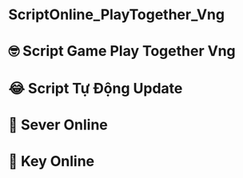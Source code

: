 # ScriptOnline_PlayTogether_Vng
# 🤓 Script Game Play Together Vng
# 😂 Script Tự Động Update
# 🤭 Sever Online
# 🤔 Key Online

